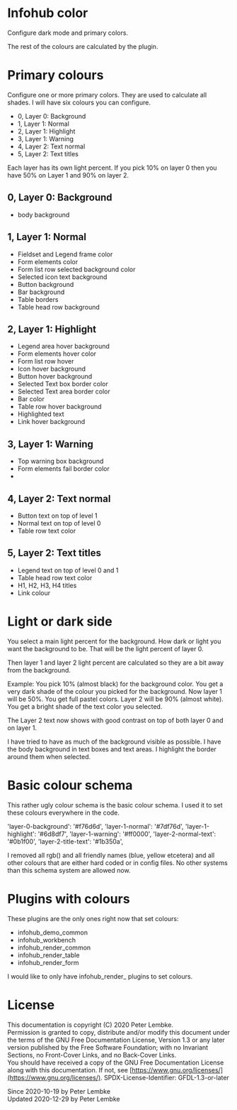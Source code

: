 # Infohub color
Configure dark mode and primary colors.

The rest of the colours are calculated by the plugin.

# Primary colours
Configure one or more primary colors. They are used to calculate all shades.
I will have six colours you can configure.

* 0, Layer 0: Background
* 1, Layer 1: Normal
* 2, Layer 1: Highlight
* 3, Layer 1: Warning
* 4, Layer 2: Text normal
* 5, Layer 2: Text titles

Each layer has its own light percent.
If you pick 10% on layer 0 then you have 50% on Layer 1 and 90% on layer 2.

## 0, Layer 0: Background

* body background

## 1, Layer 1: Normal

* Fieldset and Legend frame color
* Form elements color
* Form list row selected background color
* Selected icon text background
* Button background
* Bar background
* Table borders
* Table head row background

## 2, Layer 1: Highlight

* Legend area hover background
* Form elements hover color
* Form list row hover
* Icon hover background
* Button hover background
* Selected Text box border color
* Selected Text area border color
* Bar color
* Table row hover background
* Highlighted text
* Link hover background

## 3, Layer 1: Warning

* Top warning box background
* Form elements fail border color
* 

## 4, Layer 2: Text normal

* Button text on top of level 1
* Normal text on top of level 0
* Table row text color

## 5, Layer 2: Text titles

* Legend text on top of level 0 and 1
* Table head row text color
* H1, H2, H3, H4 titles
* Link colour

# Light or dark side

You select a main light percent for the background. How dark or light you want the background to be.
That will be the light percent of layer 0.

Then layer 1 and layer 2 light percent are calculated so they are a bit away from the background.

Example: You pick 10% (almost black) for the background color. You get a very dark shade of the colour you picked for the background.
Now layer 1 will be 50%. You get full pastel colors.
Layer 2 will be 90% (almost white). You get a bright shade of the text color you selected.

The Layer 2 text now shows with good contrast on top of both layer 0 and on layer 1.

I have tried to have as much of the background visible as possible. I have the body background in text boxes and text areas. I highlight the border around them when selected. 

# Basic colour schema

This rather ugly colour schema is the basic colour schema. I used it to set these colours everywhere in the code.

'layer-0-background': '#f76d6d',
'layer-1-normal': '#7df76d',
'layer-1-highlight': '#6d8df7',
'layer-1-warning': '#ff0000',
'layer-2-normal-text': '#0b1f00',
'layer-2-title-text': '#1b350a',

I removed all rgb() and all friendly names (blue, yellow etcetera) and all other colours that are either hard coded or in config files. No other systems than this schema system are allowed now.

# Plugins with colours

These plugins are the only ones right now that set colours:

* infohub_demo_common 
* infohub_workbench
* infohub_render_common
* infohub_render_table
* infohub_render_form

I would like to only have infohub_render_ plugins to set colours.

# License
This documentation is copyright (C) 2020 Peter Lembke.  
Permission is granted to copy, distribute and/or modify this document under the terms of the GNU Free Documentation License, Version 1.3 or any later version published by the Free Software Foundation; with no Invariant Sections, no Front-Cover Links, and no Back-Cover Links.  
You should have received a copy of the GNU Free Documentation License along with this documentation. If not, see [https://www.gnu.org/licenses/](https://www.gnu.org/licenses/).  SPDX-License-Identifier: GFDL-1.3-or-later  

Since 2020-10-19 by Peter Lembke  
Updated 2020-12-29 by Peter Lembke  
